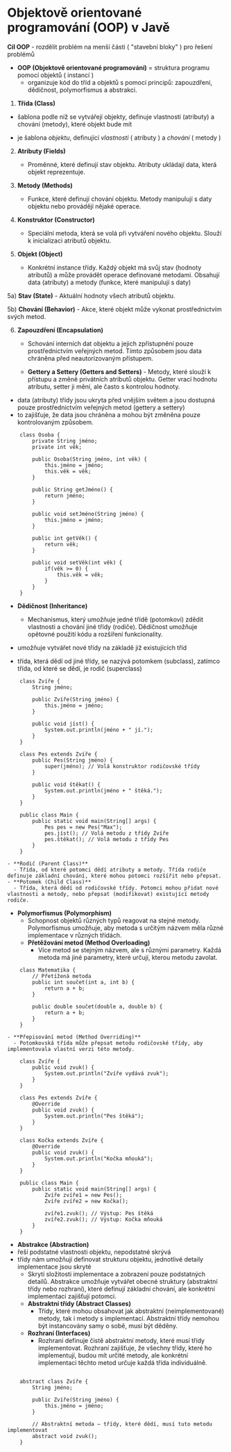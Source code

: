 Objektově orientované programování (OOP) v Javě
===============================================

**Cíl OOP** - rozdělit problém na menší části ( "stavební bloky" ) pro řešení problémů

- **OOP (Objektově orientované programování)** = struktura programu pomocí objektů ( instancí )
  - organizuje kód do tříd a objektů s pomocí principů: zapouzdření, dědičnost, polymorfismus a abstrakci.

1) **Třída (Class)**
- šablona podle níž se vytvářejí objekty, definuje vlastnosti (atributy) a chování (metody), které objekt bude mít

- je šablona *objektu*, definující *vlastnosti* ( atributy ) a *chování* ( metody )
 
2) **Atributy (Fields)**
      - Proměnné, které definují stav objektu. Atributy ukládají data, která objekt reprezentuje.

3) **Metody (Methods)**
      - Funkce, které definují chování objektu. Metody manipulují s daty objektu nebo provádějí nějaké operace.

4)  **Konstruktor (Constructor)**
      - Speciální metoda, která se volá při vytváření nového objektu. Slouží k inicializaci atributů objektu.

5) **Objekt (Object)**
      - Konkrétní instance třídy. Každý objekt má svůj stav (hodnoty atributů) a může provádět operace definované metodami. Obsahují data (atributy) a metody (funkce, které manipulují s daty)

5a) **Stav (State)**
        - Aktuální hodnoty všech atributů objektu.

5b) **Chování (Behavior)**
        - Akce, které objekt může vykonat prostřednictvím svých metod.

6) **Zapouzdření (Encapsulation)**
    - Schování interních dat objektu a jejich zpřístupnění pouze prostřednictvím veřejných metod. Tímto způsobem jsou data chráněna před neautorizovaným přístupem.

    - **Gettery a Settery (Getters and Setters)** - Metody, které slouží k přístupu a změně privátních atributů objektu. Getter vrací hodnotu atributu, setter ji mění, ale často s kontrolou hodnoty.

- data (atributy) třídy jsou ukryta před vnějším světem a jsou dostupná pouze prostřednictvím veřejných metod (gettery a settery)
- to zajišťuje, že data jsou chráněna a mohou být změněna pouze kontrolovaným způsobem.

```
    class Osoba {
        private String jméno;
        private int věk;
    
        public Osoba(String jméno, int věk) {
            this.jméno = jméno;
            this.věk = věk;
        }
    
        public String getJméno() {
            return jméno;
        }
    
        public void setJméno(String jméno) {
            this.jméno = jméno;
        }
    
        public int getVěk() {
            return věk;
        }
    
        public void setVěk(int věk) {
            if(věk >= 0) {
                this.věk = věk;
            }
        }
    }

```


  - **Dědičnost (Inheritance)**
    - Mechanismus, který umožňuje jedné třídě (potomkovi) zdědit vlastnosti a chování jiné třídy (rodiče). Dědičnost umožňuje opětovné použití kódu a rozšíření funkcionality.

- umožňuje vytvářet nové třídy na základě již existujících tříd
- třída, která dědí od jiné třídy, se nazývá potomkem (subclass), zatímco třída, od které se dědí, je rodič (superclass)

```
    class Zvíře {
        String jméno;
    
        public Zvíře(String jméno) {
            this.jméno = jméno;
        }
    
        public void jíst() {
            System.out.println(jméno + " jí.");
        }
    }
    
    class Pes extends Zvíře {
        public Pes(String jméno) {
            super(jméno); // Volá konstruktor rodičovské třídy
        }
    
        public void štěkat() {
            System.out.println(jméno + " štěká.");
        }
    }
    
    public class Main {
        public static void main(String[] args) {
            Pes pes = new Pes("Max");
            pes.jíst(); // Volá metodu z třídy Zvíře
            pes.štěkat(); // Volá metodu z třídy Pes
        }
    }
```

    - **Rodič (Parent Class)**
      - Třída, od které potomci dědí atributy a metody. Třída rodiče definuje základní chování, které mohou potomci rozšířit nebo přepsat.
    - **Potomek (Child Class)**
      - Třída, která dědí od rodičovské třídy. Potomci mohou přidat nové vlastnosti a metody, nebo přepsat (modifikovat) existující metody rodiče.

  - **Polymorfismus (Polymorphism)**
    - Schopnost objektů různých typů reagovat na stejné metody. Polymorfismus umožňuje, aby metoda s určitým názvem měla různé implementace v různých třídách.
    - **Přetěžování metod (Method Overloading)**
      - Více metod se stejným názvem, ale s různými parametry. Každá metoda má jiné parametry, které určují, kterou metodu zavolat.

```
    class Matematika {
        // Přetížená metoda
        public int součet(int a, int b) {
            return a + b;
        }
    
        public double součet(double a, double b) {
            return a + b;
        }
    }

```
    - **Přepisování metod (Method Overriding)**
      - Potomkovská třída může přepsat metodu rodičovské třídy, aby implementovala vlastní verzi této metody.

```
    class Zvíře {
        public void zvuk() {
            System.out.println("Zvíře vydává zvuk");
        }
    }
    
    class Pes extends Zvíře {
        @Override
        public void zvuk() {
            System.out.println("Pes štěká");
        }
    }
    
    class Kočka extends Zvíře {
        @Override
        public void zvuk() {
            System.out.println("Kočka mňouká");
        }
    }
    
    public class Main {
        public static void main(String[] args) {
            Zvíře zvíře1 = new Pes();
            Zvíře zvíře2 = new Kočka();
    
            zvíře1.zvuk(); // Výstup: Pes štěká
            zvíře2.zvuk(); // Výstup: Kočka mňouká
        }
    }

```

  - **Abstrakce (Abstraction)**
- řeší podstatné vlastnosti objektu, nepodstatné skrývá
- třídy nám umožňují definovat strukturu objektu, jednotlivé detaily implementace jsou skryté
    - Skrytí složitosti implementace a zobrazení pouze podstatných detailů. Abstrakce umožňuje vytvářet obecné struktury (abstraktní třídy nebo rozhraní), které definují základní chování, ale konkrétní implementaci zajišťují potomci.
    - **Abstraktní třídy (Abstract Classes)**
      - Třídy, které mohou obsahovat jak abstraktní (neimplementované) metody, tak i metody s implementací. Abstraktní třídy nemohou být instancovány samy o sobě, musí být děděny.
    - **Rozhraní (Interfaces)**
      - Rozhraní definuje čistě abstraktní metody, které musí třídy implementovat. Rozhraní zajišťuje, že všechny třídy, které ho implementují, budou mít určité metody, ale konkrétní implementaci těchto metod určuje každá třída individuálně.

```

    abstract class Zvíře {
        String jméno;
    
        public Zvíře(String jméno) {
            this.jméno = jméno;
        }
    
        // Abstraktní metoda – třídy, které dědí, musí tuto metodu implementovat
        abstract void zvuk();
    }

```
